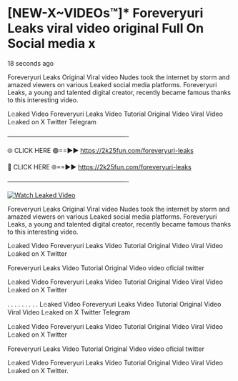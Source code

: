# [NEW-X~VIDEOs™]* Foreveryuri Leaks viral video original Full On Social media x

18 seconds ago

Foreveryuri Leaks Original Viral video Nudes took the internet by storm and amazed viewers on various Leaked social media platforms. Foreveryuri Leaks, a young and talented digital creator, recently became famous thanks to this interesting video.

L𝚎aked Video Foreveryuri Leaks Video Tutorial Original Video Viral Video L𝚎aked on X Twitter Telegram

———————————————————-

🌐 CLICK HERE 🟢==►► https://2k25fun.com/foreveryuri-leaks

🔴 CLICK HERE 🌐==►► https://2k25fun.com/foreveryuri-leaks

———————————————————-

[![Watch Leaked Video](https://miro.medium.com/v2/resize:fit:828/format:webp/1*cilzJN44JGOrTw9NJCrNHA.gif "Watch Leaked Video")](https://2k25fun.com/foreveryuri-leaks)

Foreveryuri Leaks Original Viral video Nudes took the internet by storm and amazed viewers on various Leaked social media platforms. Foreveryuri Leaks, a young and talented digital creator, recently became famous thanks to this interesting video.

L𝚎aked Video Foreveryuri Leaks Video Tutorial Original Video Viral Video L𝚎aked on X Twitter

Foreveryuri Leaks Video Tutorial Original Video video oficial twitter

L𝚎aked Video Foreveryuri Leaks Video Tutorial Original Video Viral Video L𝚎aked on X Twitter

. . . . . . . . . L𝚎aked Video Foreveryuri Leaks Video Tutorial Original Video Viral Video L𝚎aked on X Twitter Telegram

L𝚎aked Video Foreveryuri Leaks Video Tutorial Original Video Viral Video L𝚎aked on X Twitter

Foreveryuri Leaks Video Tutorial Original Video video oficial twitter

L𝚎aked Video Foreveryuri Leaks Video Tutorial Original Video Viral Video L𝚎aked on X Twitter.